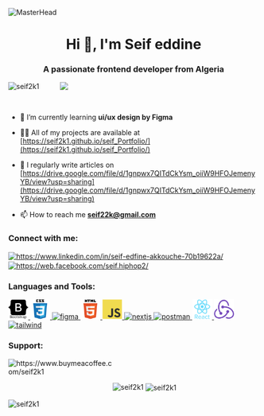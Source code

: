 ![MasterHead](https://d18ajvmvo0vo4a.cloudfront.net/wp-content/uploads/2018/11/website-gif.gif)
<h1 align="center">Hi 👋, I'm Seif eddine</h1>
<h3 align="center">A passionate frontend developer from Algeria</h3>
<img align="right" src="https://cdn.dribbble.com/users/1059583/screenshots/4171367/coding-freak.gif" Seif2k.Coding" width="400" />
<p align="left"> <img src="https://komarev.com/ghpvc/?username=seif2k1&label=Profile%20views&color=0e75b6&style=flat" alt="seif2k1" /> </p>

<p align="left"> <a href="https://twitter.com/" target="blank"><img src="https://img.shields.io/twitter/follow/?logo=twitter&style=for-the-badge" alt="" /></a> </p>

- 🌱 I’m currently learning **ui/ux design by Figma**

- 👨‍💻 All of my projects are available at [https://seif2k1.github.io/seif_Portfolio/](https://seif2k1.github.io/seif_Portfolio/)

- 📝 I regularly write articles on [https://drive.google.com/file/d/1gnpwx7QITdCkYsm_oiiW9HFOJemenyYB/view?usp=sharing](https://drive.google.com/file/d/1gnpwx7QITdCkYsm_oiiW9HFOJemenyYB/view?usp=sharing)

- 📫 How to reach me **seif22k@gmail.com**

<h3 align="left">Connect with me:</h3>
<p align="left">
<a href="https://www.linkedin.com/in/seif-eddine-akkouche-70b19622a/" target="blank"><img align="center" src="https://raw.githubusercontent.com/rahuldkjain/github-profile-readme-generator/master/src/images/icons/Social/linked-in-alt.svg" alt="https://www.linkedin.com/in/seif-edfine-akkouche-70b19622a/" height="30" width="40" /></a>
<a href="https://fb.com/https://web.facebook.com/seif.hiphop2/" target="blank"><img align="center" src="https://raw.githubusercontent.com/rahuldkjain/github-profile-readme-generator/master/src/images/icons/Social/facebook.svg" alt="https://web.facebook.com/seif.hiphop2/" height="30" width="40" /></a>
</p>

<h3 align="left">Languages and Tools:</h3>
<p align="left"> <a href="https://getbootstrap.com" target="_blank" rel="noreferrer"> <img src="https://raw.githubusercontent.com/devicons/devicon/master/icons/bootstrap/bootstrap-plain-wordmark.svg" alt="bootstrap" width="40" height="40"/> </a> <a href="https://www.w3schools.com/css/" target="_blank" rel="noreferrer"> <img src="https://raw.githubusercontent.com/devicons/devicon/master/icons/css3/css3-original-wordmark.svg" alt="css3" width="40" height="40"/> </a> <a href="https://www.figma.com/" target="_blank" rel="noreferrer"> <img src="https://www.vectorlogo.zone/logos/figma/figma-icon.svg" alt="figma" width="40" height="40"/> </a> <a href="https://www.w3.org/html/" target="_blank" rel="noreferrer"> <img src="https://raw.githubusercontent.com/devicons/devicon/master/icons/html5/html5-original-wordmark.svg" alt="html5" width="40" height="40"/> </a> <a href="https://developer.mozilla.org/en-US/docs/Web/JavaScript" target="_blank" rel="noreferrer"> <img src="https://raw.githubusercontent.com/devicons/devicon/master/icons/javascript/javascript-original.svg" alt="javascript" width="40" height="40"/> </a> <a href="https://nextjs.org/" target="_blank" rel="noreferrer"> <img src="https://cdn.worldvectorlogo.com/logos/nextjs-2.svg" alt="nextjs" width="40" height="40"/> </a> <a href="https://postman.com" target="_blank" rel="noreferrer"> <img src="https://www.vectorlogo.zone/logos/getpostman/getpostman-icon.svg" alt="postman" width="40" height="40"/> </a> <a href="https://reactjs.org/" target="_blank" rel="noreferrer"> <img src="https://raw.githubusercontent.com/devicons/devicon/master/icons/react/react-original-wordmark.svg" alt="react" width="40" height="40"/> </a> <a href="https://redux.js.org" target="_blank" rel="noreferrer"> <img src="https://raw.githubusercontent.com/devicons/devicon/master/icons/redux/redux-original.svg" alt="redux" width="40" height="40"/> </a> <a href="https://tailwindcss.com/" target="_blank" rel="noreferrer"> <img src="https://www.vectorlogo.zone/logos/tailwindcss/tailwindcss-icon.svg" alt="tailwind" width="40" height="40"/> </a> </p>

<h3 align="left">Support:</h3>
<p><a href="https://www.buymeacoffee.com/https://www.buymeacoffee.com/seif2k1"> <img align="left" src="https://cdn.buymeacoffee.com/buttons/v2/default-yellow.png" height="50" width="210" alt="https://www.buymeacoffee.com/seif2k1" /></a></p><br><br>

<p><img align="left" src="https://github-readme-stats.vercel.app/api/top-langs?username=seif2k1&show_icons=true&locale=en&layout=compact" alt="seif2k1" /></p>

<p>&nbsp;<img align="center" src="https://github-readme-stats.vercel.app/api?username=seif2k1&show_icons=true&locale=en" alt="seif2k1" /></p>

<p><img align="center" src="https://github-readme-streak-stats.herokuapp.com/?user=seif2k1&" alt="seif2k1" /></p>
